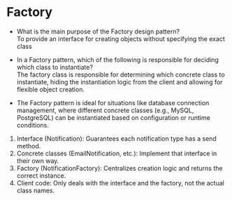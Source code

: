 # Factory

* What is the main purpose of the Factory design pattern? <br>
To provide an interface for creating objects without specifying the exact class

* In a Factory pattern, which of the following is responsible for deciding which class to instantiate? <br>
The factory class is responsible for determining which concrete class to instantiate, hiding the instantiation logic from the client and allowing for flexible object creation.

* The Factory pattern is ideal for situations like database connection management, where different concrete classes (e.g., MySQL, PostgreSQL) can be instantiated based on configuration or runtime conditions.

1. Interface (Notification): Guarantees each notification type has a send method.
2. Concrete classes (EmailNotification, etc.): Implement that interface in their own way.
3. Factory (NotificationFactory): Centralizes creation logic and returns the correct instance.
4. Client code: Only deals with the interface and the factory, not the actual class names.

